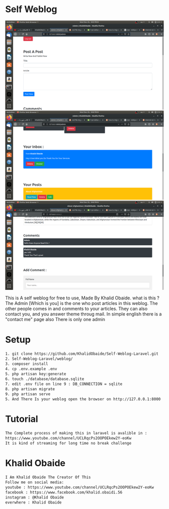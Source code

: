 # Self Weblog 
![alt text](./shots/001.png)
![alt text](./shots/002.png)
![alt text](./shots/003.png)

This is A self weblog for free to use, Made By Khalid Obaide.
what is this ? 
	The Admin [Which is you] is the one who post articles in this weblog.
	The other people comes in and comments to your articles.
	They can also contact you, and you answer theme throug mail. In simple english there is a "contact me" page also
	There is only one admin 


# Setup 
	1. git clone https://github.com/KhalidObaide/Self-Weblog-Laravel.git
	2. Self-Weblog-Laravel/weblog/
	3. composer install
	4. cp .env.example .env
	5. php artisan key:generate
	6. touch ./database/database.sqlite
	7. edit .env file on line 9 : DB_CONNECTION = sqlite
	8. php artisan migrate
	9. php artisan serve
	5. And There Is your weblog open the browser on http://127.0.0.1:8000


# Tutorial 
	The Complete process of making this in laravel is avalible in :  https://www.youtube.com/channel/UCLRqcPs2OOPOEkew2Y-eoKw
	It is kind of streaming for long time no break challenge


# Khalid Obaide
	I Am Khalid Obaide The Creator Of This
	Follow me on social media: 
	youtube : https://www.youtube.com/channel/UCLRqcPs2OOPOEkew2Y-eoKw
	facebook : https://www.facebook.com/khalid.obaidi.56
	instagram : @Khalid Obaide
	everwhere : Khalid Obaide


